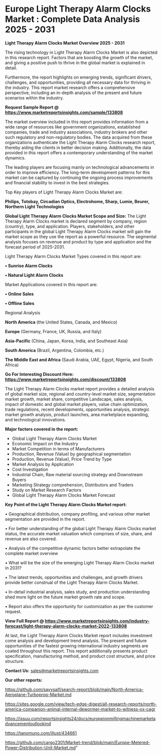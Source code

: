 # Europe Light Therapy Alarm Clocks Market : Complete Data Analysis 2025 - 2031

<Strong> Light Therapy Alarm Clocks Market Overview 2025 - 2031</strong>

The rising technology in Light Therapy Alarm Clocks Market is also depicted in this research report. Factors that are boosting the growth of the market, and giving a positive push to thrive in the global market is explained in detail.

Furthermore, the report highlights on emerging trends, significant drivers, challenges, and opportunities, providing all necessary data for thriving in the industry. This report market research offers a comprehensive perspective, including an in-depth analysis of the present and future scenarios within the industry.

<strong>Request Sample Report @ <a href=https://www.marketreportsinsights.com/sample/133808>https://www.marketreportsinsights.com/sample/133808</a></strong>

The market overview included in this report provides information from a wide range of resources like government organizations, established companies, trade and industry associations, industry brokers and other such regulatory and non-regulatory bodies. The data acquired from these organizations authenticate the Light Therapy Alarm Clocks research report, thereby aiding the clients in better decision making. Additionally, the data provided in this report offers a contemporary understanding of the market dynamics.

The leading players are focusing mainly on technological advancements in order to improve efficiency. The long-term development patterns for this market can be captured by continuing the ongoing process improvements and financial stability to invest in the best strategies.

Top Key players of Light Therapy Alarm Clocks Market are:

<strong>Philips, Totobay, Circadian Optics, Electrohome, Sharp, Lumie, Beurer, Northern Light Technologies</strong>

<strong><b>Global Light Therapy Alarm Clocks Market Scope and Size:</b></strong>
The Light Therapy Alarm Clocks market is declared segment by company, region (country), type, and application. Players, stakeholders, and other participants in the global Light Therapy Alarm Clocks market will gain the market scope as they use the report as a powerful resource. The segmental analysis focuses on revenue and product by type and application and the forecast period of 2025-2031.

Light Therapy Alarm Clocks Market Types covered in this report are:

<strong>• Sunrise Alarm Clocks

• Natural Light Alarm Clocks</strong>

Market Applications covered in this report are:

<strong>• Online Sales

• Offline Sales</strong> 

Regional Analysis

<strong>North America</strong> (the United States, Canada, and Mexico)

<strong>Europe</strong> (Germany, France, UK, Russia, and Italy)

<strong>Asia-Pacific</strong> (China, Japan, Korea, India, and Southeast Asia)

<strong>South America</strong> (Brazil, Argentina, Colombia, etc.)

<strong>The Middle East and Africa</strong> (Saudi Arabia, UAE, Egypt, Nigeria, and South Africa)

<strong>Go For Interesting Discount Here: <a href=https://www.marketreportsinsights.com/discount/133808>https://www.marketreportsinsights.com/discount/133808</a></strong>

The Light Therapy Alarm Clocks market report provides a detailed analysis of global market size, regional and country-level market size, segmentation market growth, market share, competitive Landscape, sales analysis, impact of domestic and global market players, value chain optimization, trade regulations, recent developments, opportunities analysis, strategic market growth analysis, product launches, area marketplace expanding, and technological innovations.

<strong><b>Major factors covered in the report:</b></strong>
<ul>
  <li>Global Light Therapy Alarm Clocks Market </li>
  <li>Economic Impact on the Industry</li>
  <li>Market Competition in terms of Manufacturers</li>
  <li>Production, Revenue (Value) by geographical segmentation</li>
  <li>Production, Revenue (Value), Price Trend by Type</li>
  <li>Market Analysis by Application</li>
  <li>Cost Investigation</li>
  <li>Industrial Chain, Raw material sourcing strategy and Downstream Buyers</li>
  <li>Marketing Strategy comprehension, Distributors and Traders</li>
  <li>Study on Market Research Factors</li>
  <li>Global Light Therapy Alarm Clocks Market Forecast</li>
</ul>

<strong><b>Key Point of the Light Therapy Alarm Clocks Market report:</b></strong>

• Geographical distribution, company profiling, and various other market segmentation are provided in the report.

• For better understanding of the global Light Therapy Alarm Clocks market status, the accurate market valuation which comprises of size, share, and revenue are also covered.

• Analysis of the competitive dynamic factors better extrapolate the complete market overview

• What will be the size of the emerging Light Therapy Alarm Clocks market in 2031?

• The latest trends, opportunities and challenges, and growth drivers provide better construal of the Light Therapy Alarm Clocks Market.

• In-detail industrial analysis, sales study, and production understanding shed more light on the future market growth rate and scope.

• Report also offers the opportunity for customization as per the customer request.

<strong><b>View Full Report @ <a href=https://www.marketreportsinsights.com/industry-forecast/light-therapy-alarm-clocks-market-2022-133808>https://www.marketreportsinsights.com/industry-forecast/light-therapy-alarm-clocks-market-2022-133808</a></b></strong>


At last, the Light Therapy Alarm Clocks Market report includes investment come analysis and development trend analysis. The present and future opportunities of the fastest growing international industry segments are coated throughout this report. This report additionally presents product specification, manufacturing method, and product cost structure, and price structure.

<strong>Contact Us:</strong>
sales@marketreportsinsights.com

<strong>Our other reports:</strong>

<a href=https://github.com/sayysaif/search-report/blob/main/North-America-Aeroplane-Turboprop-Market.md>https://github.com/sayysaif/search-report/blob/main/North-America-Aeroplane-Turboprop-Market.md</a>

<a href=https://sites.google.com/view/tech-edge-digest/all-research-reports/north-america-companion-animal-internal-dewormer-market-to-witness-xx-cagr>https://sites.google.com/view/tech-edge-digest/all-research-reports/north-america-companion-animal-internal-dewormer-market-to-witness-xx-cagr</a>

<a href=https://issuu.com/reportsinsights24/docs/europeionmillingmachinemarketadvancementoutlookind>https://issuu.com/reportsinsights24/docs/europeionmillingmachinemarketadvancementoutlookind</a>

<a href=https://tanomuno.com/illust/434661>https://tanomuno.com/illust/434661</a>

<a href=https://github.com/cargo2301/Market-trend/blob/main/Europe-Metered-Power-Distribution-Unit-Market.md>https://github.com/cargo2301/Market-trend/blob/main/Europe-Metered-Power-Distribution-Unit-Market.md</a>"
